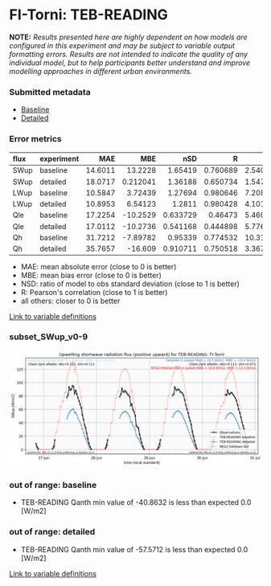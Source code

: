 # FI-Torni: TEB-READING

**NOTE:** *Results presented here are highly dependent on how models are configured in this experiment and may be subject to variable output formatting errors. Results are not intended to indicate the quality of any individual model, but to help participants better understand and improve modelling approaches in different urban environments.*

### Submitted metadata

- [Baseline](TEB-READING_FI-Torni_baseline_attrs.md)
- [Detailed](TEB-READING_FI-Torni_detailed_attrs.md)

### Error metrics

| flux   | experiment   |     MAE |        MBE |      nSD |        R |      5th |      95th |    RMSE |    cRMSE |      AMBE |     1-nSD |       1-R |   nSkewness |   nKurtosis |   Overlap |
|:-------|:-------------|--------:|-----------:|---------:|---------:|---------:|----------:|--------:|---------:|----------:|----------:|----------:|------------:|------------:|----------:|
| SWup   | baseline     | 14.6011 |  13.2228   | 1.65419  | 0.760689 |  2.54056 | 62.1243   | 33.006  | 1.1044   | 13.2228   | 0.654188  | 0.239311  |    2.66451  |    4.87584  | 0.122196  |
| SWup   | detailed     | 18.0717 |   0.212041 | 1.36188  | 0.650734 |  1.54768 | 38.7621   | 28.4879 | 1.04032  |  0.212041 | 0.361881  | 0.349266  |    3.58133  |    6.55222  | 0.258871  |
| LWup   | baseline     | 10.5847 |   3.72439  | 1.27694  | 0.980646 |  7.20873 | 41.2438   | 17.7908 | 0.355134 |  3.72439  | 0.276934  | 0.0193537 |    1.64216  |    1.36172  | 0.112292  |
| LWup   | detailed     | 10.8953 |   6.54123  | 1.2811   | 0.980428 |  4.10134 | 44.617    | 18.7812 | 0.359395 |  6.54123  | 0.281096  | 0.0195725 |    1.67702  |    1.3121   | 0.0999725 |
| Qle    | baseline     | 17.2254 | -10.2529   | 0.633729 | 0.46473  |  5.46044 | 31.2119   | 30.2981 | 0.901436 | 10.2529   | 0.366271  | 0.53527   |    0.494272 |    1.05089  | 0.385767  |
| Qle    | detailed     | 17.0112 | -10.2736   | 0.541168 | 0.444898 |  5.77626 | 38.9274   | 30.2844 | 0.900741 | 10.2736   | 0.458832  | 0.555102  |    0.470113 |    1.00553  | 0.332754  |
| Qh     | baseline     | 31.7212 |  -7.89782  | 0.95339  | 0.774532 | 10.3167  |  0.591961 | 47.1074 | 0.657335 |  7.89782  | 0.0466119 | 0.225468  |    0.343746 |    0.479039 | 0.221863  |
| Qh     | detailed     | 35.7657 | -16.609    | 0.910711 | 0.750518 |  3.36729 | 16.4759   | 50.8311 | 0.679988 | 16.609    | 0.0892899 | 0.249482  |    0.337534 |    0.475628 | 0.246431  |

 - MAE: mean absolute error (close to 0 is better)
 - MBE: mean bias error (close to 0 is better)
 - NSD: ratio of model to obs standard deviation (close to 1 is better)
 - R: Pearson's correlation (close to 1 is better)
 - all others: closer to 0 is better

[Link to variable definitions](../modelattrs/variable_definitions.md)

### <a name="subset_swup_v0-9"></a>subset_SWup_v0-9
[![TEB-READING_FI-Torni_subset_SWup_v0-9.png](TEB-READING_FI-Torni_subset_SWup_v0-9.png)](TEB-READING_FI-Torni_subset_SWup_v0-9.png)

### out of range: baseline

 - TEB-READING Qanth min value of -40.8632 is less than expected 0.0 [W/m2]

### out of range: detailed

 - TEB-READING Qanth min value of -57.5712 is less than expected 0.0 [W/m2]


[Link to variable definitions](../modelattrs/variable_definitions.md)

